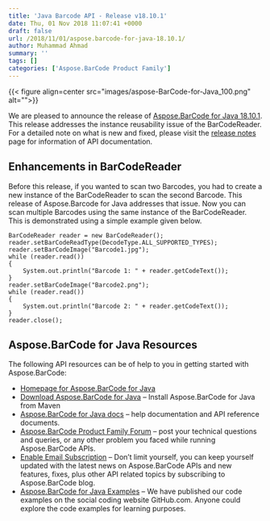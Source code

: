 ```yaml
---
title: 'Java Barcode API - Release v18.10.1'
date: Thu, 01 Nov 2018 11:07:41 +0000
draft: false
url: /2018/11/01/aspose.barcode-for-java-18.10.1/
author: Muhammad Ahmad
summary: ''
tags: []
categories: ['Aspose.BarCode Product Family']
---
```




{{< figure align=center src="images/aspose-BarCode-for-Java_100.png" alt="">}}


We are pleased to announce the release of [Aspose.BarCode for Java 18.10.1][1]. This release addresses the instance reusability issue of the BarCodeReader. For a detailed note on what is new and fixed, please visit the [release notes][2] page for information of API documentation.

## Enhancements in BarCodeReader

Before this release, if you wanted to scan two Barcodes, you had to create a new instance of the BarCodeReader to scan the second Barcode. This release of Aspose.Barcode for Java addresses that issue. Now you can scan multiple Barcodes using the same instance of the BarCodeReader. This is demonstrated using a simple example given below.

```
BarCodeReader reader = new BarCodeReader();
reader.setBarCodeReadType(DecodeType.ALL_SUPPORTED_TYPES);
reader.setBarCodeImage("Barcode1.jpg");
while (reader.read())
{
    System.out.println("Barcode 1: " + reader.getCodeText());
}
reader.setBarCodeImage("Barcode2.png");
while (reader.read())
{
    System.out.println("Barcode 2: " + reader.getCodeText());
}
reader.close();
```

## Aspose.BarCode for Java Resources

The following API resources can be of help to you in getting started with Aspose.BarCode:

*   [Homepage for Aspose.BarCode for Java][3]
*   [Download Aspose.BarCode for Java][4] – Install Aspose.BarCode for Java from Maven
*   [Aspose.BarCode for Java docs][5] – help documentation and API reference documents.
*   [Aspose.BarCode Product Family Forum][6] – post your technical questions and queries, or any other problem you faced while running Aspose.BarCode APIs.
*   [Enable Email Subscription][7] – Don’t limit yourself, you can keep yourself updated with the latest news on Aspose.BarCode APIs and new features, fixes, plus other API related topics by subscribing to Aspose.BarCode blog.
*   [Aspose.BarCode for Java Examples][8] – We have published our code examples on the social coding website GitHub.com. Anyone could explore the code examples for learning purposes.




[1]: https://artifact.aspose.com/webapp/#/artifacts/browse/tree/General/repo/com/aspose/aspose-barcode/18.10.1
[2]: https://docs.aspose.com/barcode/java/aspose-barcode-for-java-18-10-1-release-notes/
[3]: https://products.aspose.com/barcode/java
[4]: https://artifact.aspose.com/webapp/#/artifacts/browse/tree/General/repo/com/aspose/aspose-barcode/
[5]: https://docs.aspose.com/barcode/java/
[6]: https://forum.aspose.com/c/barcode
[7]: https://blog.aspose.com/category/aspose-products/aspose-barcode-product-family/
[8]: https://github.com/aspose-barcode/Aspose.BarCode-for-Java





